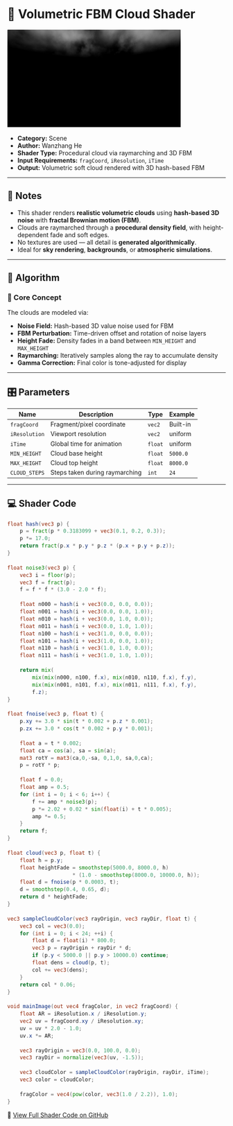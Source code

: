 # 🧩 Volumetric FBM Cloud Shader

<img src="https://github.com/friedaxvictoria/procedural_shader_framework/blob/main/shaders/screenshots/cloud_fbm.png?raw=true" alt="Volumetric FBM Cloud Output" width="400" height="225">

- **Category:** Scene  
- **Author:** Wanzhang He  
- **Shader Type:** Procedural cloud via raymarching and 3D FBM  
- **Input Requirements:** `fragCoord`, `iResolution`, `iTime`  
- **Output:** Volumetric soft cloud rendered with 3D hash-based FBM

---

## 📌 Notes

- This shader renders **realistic volumetric clouds** using **hash-based 3D noise** with **fractal Brownian motion (FBM)**.
- Clouds are raymarched through a **procedural density field**, with height-dependent fade and soft edges.
- No textures are used — all detail is **generated algorithmically**.
- Ideal for **sky rendering**, **backgrounds**, or **atmospheric simulations**.

---

## 🧠 Algorithm

### 🔷 Core Concept

The clouds are modeled via:

- **Noise Field:** Hash-based 3D value noise used for FBM
- **FBM Perturbation:** Time-driven offset and rotation of noise layers
- **Height Fade:** Density fades in a band between `MIN_HEIGHT` and `MAX_HEIGHT`
- **Raymarching:** Iteratively samples along the ray to accumulate density
- **Gamma Correction:** Final color is tone-adjusted for display

---

## 🎛️ Parameters

| Name          | Description                              | Type     | Example            |
|---------------|------------------------------------------|----------|---------------------|
| `fragCoord`   | Fragment/pixel coordinate                | `vec2`   | Built-in            |
| `iResolution` | Viewport resolution                      | `vec2`   | uniform             |
| `iTime`       | Global time for animation                | `float`  | uniform             |
| `MIN_HEIGHT`  | Cloud base height                        | `float`  | `5000.0`            |
| `MAX_HEIGHT`  | Cloud top height                         | `float`  | `8000.0`            |
| `CLOUD_STEPS` | Steps taken during raymarching           | `int`    | `24`                |

---

## 💻 Shader Code

```glsl
float hash(vec3 p) {
    p = fract(p * 0.3183099 + vec3(0.1, 0.2, 0.3));
    p *= 17.0;
    return fract(p.x * p.y * p.z * (p.x + p.y + p.z));
}

float noise3(vec3 p) {
    vec3 i = floor(p);
    vec3 f = fract(p);
    f = f * f * (3.0 - 2.0 * f);

    float n000 = hash(i + vec3(0.0, 0.0, 0.0));
    float n001 = hash(i + vec3(0.0, 0.0, 1.0));
    float n010 = hash(i + vec3(0.0, 1.0, 0.0));
    float n011 = hash(i + vec3(0.0, 1.0, 1.0));
    float n100 = hash(i + vec3(1.0, 0.0, 0.0));
    float n101 = hash(i + vec3(1.0, 0.0, 1.0));
    float n110 = hash(i + vec3(1.0, 1.0, 0.0));
    float n111 = hash(i + vec3(1.0, 1.0, 1.0));

    return mix(
        mix(mix(n000, n100, f.x), mix(n010, n110, f.x), f.y),
        mix(mix(n001, n101, f.x), mix(n011, n111, f.x), f.y),
        f.z);
}

float fnoise(vec3 p, float t) {
    p.xy += 3.0 * sin(t * 0.002 + p.z * 0.001);
    p.zx += 3.0 * cos(t * 0.002 + p.y * 0.001);

    float a = t * 0.002;
    float ca = cos(a), sa = sin(a);
    mat3 rotY = mat3(ca,0,-sa, 0,1,0, sa,0,ca);
    p = rotY * p;

    float f = 0.0;
    float amp = 0.5;
    for (int i = 0; i < 6; i++) {
        f += amp * noise3(p);
        p *= 2.02 + 0.02 * sin(float(i) + t * 0.005);
        amp *= 0.5;
    }
    return f;
}

float cloud(vec3 p, float t) {
    float h = p.y;
    float heightFade = smoothstep(5000.0, 8000.0, h)
                     * (1.0 - smoothstep(8000.0, 10000.0, h));
    float d = fnoise(p * 0.0003, t);
    d = smoothstep(0.4, 0.65, d);
    return d * heightFade;
}

vec3 sampleCloudColor(vec3 rayOrigin, vec3 rayDir, float t) {
    vec3 col = vec3(0.0);
    for (int i = 0; i < 24; ++i) {
        float d = float(i) * 800.0;
        vec3 p = rayOrigin + rayDir * d;
        if (p.y < 5000.0 || p.y > 10000.0) continue;
        float dens = cloud(p, t);
        col += vec3(dens);
    }
    return col * 0.06;
}

void mainImage(out vec4 fragColor, in vec2 fragCoord) {
    float AR = iResolution.x / iResolution.y;
    vec2 uv = fragCoord.xy / iResolution.xy;
    uv = uv * 2.0 - 1.0;
    uv.x *= AR;

    vec3 rayOrigin = vec3(0.0, 100.0, 0.0);
    vec3 rayDir = normalize(vec3(uv, -1.5));

    vec3 cloudColor = sampleCloudColor(rayOrigin, rayDir, iTime);
    vec3 color = cloudColor;

    fragColor = vec4(pow(color, vec3(1.0 / 2.2)), 1.0);
}
```
🔗 [View Full Shader Code on GitHub](https://github.com/friedaxvictoria/procedural_shader_framework/blob/main/shaders/shaders/scenes/cloud_fbm.glsl)
